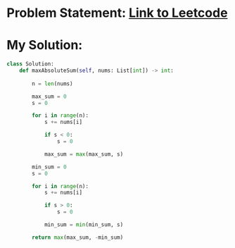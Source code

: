 # Problem Statement: [Link to Leetcode](https://leetcode.com/problems/maximum-absolute-sum-of-any-subarray/?envType=daily-question&envId=2025-02-26)
# My Solution: 
```python
class Solution:
    def maxAbsoluteSum(self, nums: List[int]) -> int:
        
        n = len(nums)

        max_sum = 0
        s = 0

        for i in range(n):
            s += nums[i]

            if s < 0:
                s = 0

            max_sum = max(max_sum, s)

        min_sum = 0
        s = 0

        for i in range(n):
            s += nums[i]

            if s > 0:
                s = 0

            min_sum = min(min_sum, s)

        return max(max_sum, -min_sum)
```
